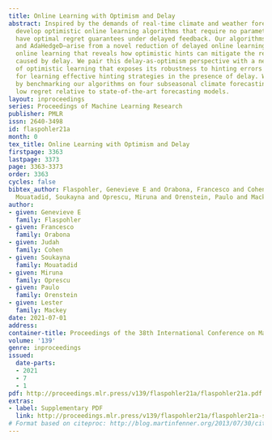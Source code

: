 ```yaml
---
title: Online Learning with Optimism and Delay
abstract: Inspired by the demands of real-time climate and weather forecasting, we
  develop optimistic online learning algorithms that require no parameter tuning and
  have optimal regret guarantees under delayed feedback. Our algorithms—DORM, DORM+,
  and AdaHedgeD—arise from a novel reduction of delayed online learning to optimistic
  online learning that reveals how optimistic hints can mitigate the regret penalty
  caused by delay. We pair this delay-as-optimism perspective with a new analysis
  of optimistic learning that exposes its robustness to hinting errors and a new meta-algorithm
  for learning effective hinting strategies in the presence of delay. We conclude
  by benchmarking our algorithms on four subseasonal climate forecasting tasks, demonstrating
  low regret relative to state-of-the-art forecasting models.
layout: inproceedings
series: Proceedings of Machine Learning Research
publisher: PMLR
issn: 2640-3498
id: flaspohler21a
month: 0
tex_title: Online Learning with Optimism and Delay
firstpage: 3363
lastpage: 3373
page: 3363-3373
order: 3363
cycles: false
bibtex_author: Flaspohler, Genevieve E and Orabona, Francesco and Cohen, Judah and
  Mouatadid, Soukayna and Oprescu, Miruna and Orenstein, Paulo and Mackey, Lester
author:
- given: Genevieve E
  family: Flaspohler
- given: Francesco
  family: Orabona
- given: Judah
  family: Cohen
- given: Soukayna
  family: Mouatadid
- given: Miruna
  family: Oprescu
- given: Paulo
  family: Orenstein
- given: Lester
  family: Mackey
date: 2021-07-01
address:
container-title: Proceedings of the 38th International Conference on Machine Learning
volume: '139'
genre: inproceedings
issued:
  date-parts:
  - 2021
  - 7
  - 1
pdf: http://proceedings.mlr.press/v139/flaspohler21a/flaspohler21a.pdf
extras:
- label: Supplementary PDF
  link: http://proceedings.mlr.press/v139/flaspohler21a/flaspohler21a-supp.pdf
# Format based on citeproc: http://blog.martinfenner.org/2013/07/30/citeproc-yaml-for-bibliographies/
---
```


